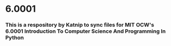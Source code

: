 # 6.0001

### This is a respository by Katnip to sync files for MIT OCW's 6.0001 Introduction To Computer Science And Programming In Python
